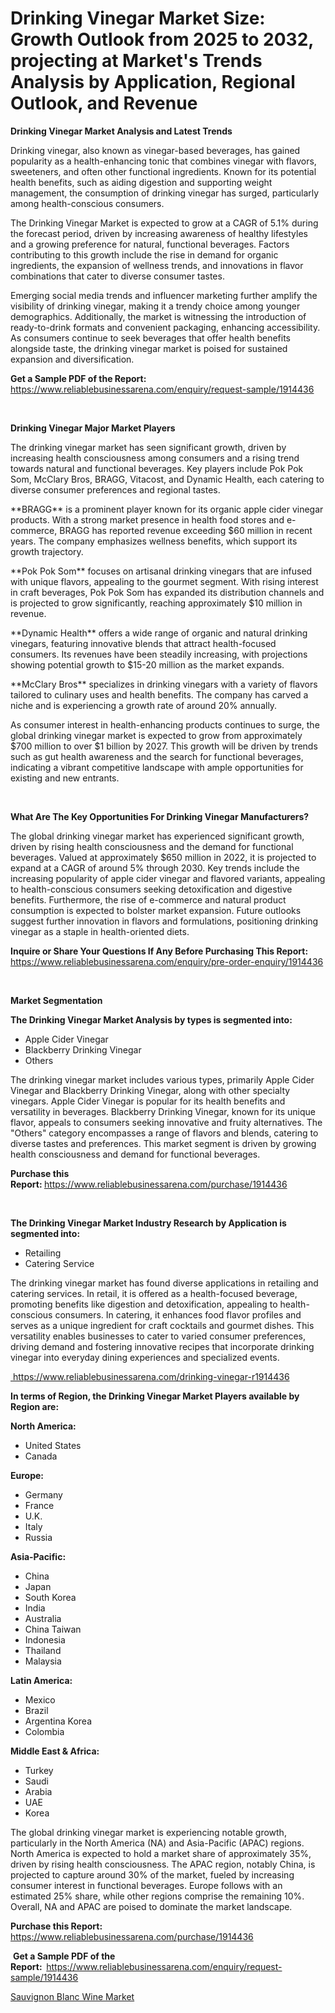 <p><h1>Drinking Vinegar Market Size: Growth Outlook from 2025 to 2032, projecting at Market's Trends Analysis by Application, Regional Outlook, and Revenue</h1></p><p><strong>Drinking Vinegar Market Analysis and Latest Trends</strong></p>
<p><p>Drinking vinegar, also known as vinegar-based beverages, has gained popularity as a health-enhancing tonic that combines vinegar with flavors, sweeteners, and often other functional ingredients. Known for its potential health benefits, such as aiding digestion and supporting weight management, the consumption of drinking vinegar has surged, particularly among health-conscious consumers.</p><p>The Drinking Vinegar Market is expected to grow at a CAGR of 5.1% during the forecast period, driven by increasing awareness of healthy lifestyles and a growing preference for natural, functional beverages. Factors contributing to this growth include the rise in demand for organic ingredients, the expansion of wellness trends, and innovations in flavor combinations that cater to diverse consumer tastes. </p><p>Emerging social media trends and influencer marketing further amplify the visibility of drinking vinegar, making it a trendy choice among younger demographics. Additionally, the market is witnessing the introduction of ready-to-drink formats and convenient packaging, enhancing accessibility. As consumers continue to seek beverages that offer health benefits alongside taste, the drinking vinegar market is poised for sustained expansion and diversification.</p></p>
<p><strong>Get a Sample PDF of the Report:&nbsp;</strong> <a href="https://www.reliablebusinessarena.com/enquiry/request-sample/1914436?utm_campaign=1420&utm_medium=2&utm_source=Github&utm_content=ia&utm_term=14022025&utm_id=drinking-vinegar">https://www.reliablebusinessarena.com/enquiry/request-sample/1914436</a></p>
<p>&nbsp;</p>
<p><strong>Drinking Vinegar Major Market Players</strong></p>
<p><p>The drinking vinegar market has seen significant growth, driven by increasing health consciousness among consumers and a rising trend towards natural and functional beverages. Key players include Pok Pok Som, McClary Bros, BRAGG, Vitacost, and Dynamic Health, each catering to diverse consumer preferences and regional tastes.</p><p>**BRAGG** is a prominent player known for its organic apple cider vinegar products. With a strong market presence in health food stores and e-commerce, BRAGG has reported revenue exceeding $60 million in recent years. The company emphasizes wellness benefits, which support its growth trajectory.</p><p>**Pok Pok Som** focuses on artisanal drinking vinegars that are infused with unique flavors, appealing to the gourmet segment. With rising interest in craft beverages, Pok Pok Som has expanded its distribution channels and is projected to grow significantly, reaching approximately $10 million in revenue.</p><p>**Dynamic Health** offers a wide range of organic and natural drinking vinegars, featuring innovative blends that attract health-focused consumers. Its revenues have been steadily increasing, with projections showing potential growth to $15-20 million as the market expands.</p><p>**McClary Bros** specializes in drinking vinegars with a variety of flavors tailored to culinary uses and health benefits. The company has carved a niche and is experiencing a growth rate of around 20% annually.</p><p>As consumer interest in health-enhancing products continues to surge, the global drinking vinegar market is expected to grow from approximately $700 million to over $1 billion by 2027. This growth will be driven by trends such as gut health awareness and the search for functional beverages, indicating a vibrant competitive landscape with ample opportunities for existing and new entrants.</p></p>
<p>&nbsp;</p>
<p><strong>What Are The Key Opportunities For Drinking Vinegar Manufacturers?</strong></p>
<p><p>The global drinking vinegar market has experienced significant growth, driven by rising health consciousness and the demand for functional beverages. Valued at approximately $650 million in 2022, it is projected to expand at a CAGR of around 5% through 2030. Key trends include the increasing popularity of apple cider vinegar and flavored variants, appealing to health-conscious consumers seeking detoxification and digestive benefits. Furthermore, the rise of e-commerce and natural product consumption is expected to bolster market expansion. Future outlooks suggest further innovation in flavors and formulations, positioning drinking vinegar as a staple in health-oriented diets.</p></p>
<p><strong>Inquire or Share Your Questions If Any Before Purchasing This Report:</strong> <a href="https://www.reliablebusinessarena.com/enquiry/pre-order-enquiry/1914436?utm_campaign=1420&utm_medium=2&utm_source=Github&utm_content=ia&utm_term=14022025&utm_id=drinking-vinegar">https://www.reliablebusinessarena.com/enquiry/pre-order-enquiry/1914436</a></p>
<p>&nbsp;</p>
<p><strong>Market Segmentation</strong></p>
<p><strong>The Drinking Vinegar Market Analysis by types is segmented into:</strong></p>
<p><ul><li>Apple Cider Vinegar</li><li>Blackberry Drinking Vinegar</li><li>Others</li></ul></p>
<p><p>The drinking vinegar market includes various types, primarily Apple Cider Vinegar and Blackberry Drinking Vinegar, along with other specialty vinegars. Apple Cider Vinegar is popular for its health benefits and versatility in beverages. Blackberry Drinking Vinegar, known for its unique flavor, appeals to consumers seeking innovative and fruity alternatives. The "Others" category encompasses a range of flavors and blends, catering to diverse tastes and preferences. This market segment is driven by growing health consciousness and demand for functional beverages.</p></p>
<p><strong>Purchase this Report:&nbsp;</strong><a href="https://www.reliablebusinessarena.com/purchase/1914436?utm_campaign=1420&utm_medium=2&utm_source=Github&utm_content=ia&utm_term=14022025&utm_id=drinking-vinegar">https://www.reliablebusinessarena.com/purchase/1914436</a></p>
<p>&nbsp;</p>
<p><strong>The Drinking Vinegar Market Industry Research by Application is segmented into:</strong></p>
<p><ul><li>Retailing</li><li>Catering Service</li></ul></p>
<p><p>The drinking vinegar market has found diverse applications in retailing and catering services. In retail, it is offered as a health-focused beverage, promoting benefits like digestion and detoxification, appealing to health-conscious consumers. In catering, it enhances food flavor profiles and serves as a unique ingredient for craft cocktails and gourmet dishes. This versatility enables businesses to cater to varied consumer preferences, driving demand and fostering innovative recipes that incorporate drinking vinegar into everyday dining experiences and specialized events.</p></p>
<p><a href="https://www.reliablebusinessarena.com/drinking-vinegar-r1914436?utm_campaign=1420&utm_medium=2&utm_source=Github&utm_content=ia&utm_term=14022025&utm_id=drinking-vinegar">&nbsp;https://www.reliablebusinessarena.com/drinking-vinegar-r1914436</a></p>
<p><strong>In terms of Region, the Drinking Vinegar Market Players available by Region are:</strong></p>
<p>
    <p> <strong> North America: </strong>
        <ul>
            <li>United States</li>
            <li>Canada</li>
        </ul>
        </p> 
    <p> <strong> Europe: </strong>
        <ul>
            <li>Germany</li>
            <li>France</li>
            <li>U.K.</li>
            <li>Italy</li>
            <li>Russia</li>
        </ul>
        </p> 
    <p> <strong> Asia-Pacific: </strong>
        <ul>
            <li>China</li>
            <li>Japan</li>
            <li>South Korea</li>
            <li>India</li>
            <li>Australia</li>
            <li>China Taiwan</li>
            <li>Indonesia</li>
            <li>Thailand</li>
            <li>Malaysia</li>
        </ul>
        </p> 
    <p> <strong> Latin America: </strong>
        <ul>
            <li>Mexico</li>
            <li>Brazil</li>
            <li>Argentina Korea</li>
            <li>Colombia</li>
        </ul>
        </p> 
    <p> <strong> Middle East & Africa: </strong>
        <ul>
            <li>Turkey</li>
            <li>Saudi</li>
            <li>Arabia</li>
            <li>UAE</li>
            <li>Korea</li>
        </ul>
    </p>
    </p>
<p><p>The global drinking vinegar market is experiencing notable growth, particularly in the North America (NA) and Asia-Pacific (APAC) regions. North America is expected to hold a market share of approximately 35%, driven by rising health consciousness. The APAC region, notably China, is projected to capture around 30% of the market, fueled by increasing consumer interest in functional beverages. Europe follows with an estimated 25% share, while other regions comprise the remaining 10%. Overall, NA and APAC are poised to dominate the market landscape.</p></p>
<p><strong>Purchase this Report: </strong><a href="https://www.reliablebusinessarena.com/purchase/1914436?utm_campaign=1420&utm_medium=2&utm_source=Github&utm_content=ia&utm_term=14022025&utm_id=drinking-vinegar">https://www.reliablebusinessarena.com/purchase/1914436</a></p>
<p>&nbsp;<strong>Get a Sample PDF of the Report:&nbsp;&nbsp;</strong><a href="https://www.reliablebusinessarena.com/enquiry/request-sample/1914436?utm_campaign=1420&utm_medium=2&utm_source=Github&utm_content=ia&utm_term=14022025&utm_id=drinking-vinegar">https://www.reliablebusinessarena.com/enquiry/request-sample/1914436</a></p>
<p><strong></strong></p>
<p><p><a href="https://github.com/willjis/Market-Research-Report-List-1/blob/main/sauvignon-blanc-wine-market.md?utm_campaign=1420&utm_medium=2&utm_source=Github&utm_content=ia&utm_term=14022025&utm_id=drinking-vinegar">Sauvignon Blanc Wine Market</a></p></p>